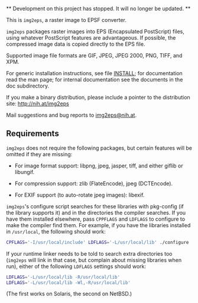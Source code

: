 ** Development on this project has stopped. It will no longer be updated. **

This is `img2eps`, a raster image to EPSF converter.

`img2eps` packages raster images into EPS (Encapsulated PostScript)
files, using whatever PostScript features are advantageous.  If
possible, the compressed image data is copied directly to the EPS
file.

Supported image file formats are GIF, JPEG, JPEG 2000, PNG, TIFF,
and XPM.

For generic installation instructions, see file [INSTALL](INSTALL); for
documentation read the man page; for internal documentation see the
documents in the doc subdirectory.

If you make a binary distribution, please include a pointer to the
distribution site:
	http://nih.at/img2eps

Mail suggestions and bug reports to <img2eps@nih.at>.


## Requirements

`img2eps` does not require the following packages, but certain
features will be omitted if they are missing:

- For image format support: libpng, jpeg, jasper, tiff, and either
giflib or libungif.

- For compression support: zlib (FlateEncode), jpeg (DCTEncode).

- For EXIF support (to auto-rotate jpeg images): libexif.

`img2eps`'s configure script searches for these libraries with
pkg-config (if the library supports it) and in the directories the
compiler searches.  If you have them installed elsewhere, pass
`CPPFLAGS` and `LDFLAGS` to configure to make the compiler find them.  For
example, if you have the libraries installed in `/usr/local`, the
following should work:
``` sh
CPFLAGS='-I/usr/local/include' LDFLAGS='-L/usr/local/lib' ./configure
```

If your runtime linker needs to be told to search extra directories
too (`img2eps` will link in that case, but complain about missing
libraries when run), either of the following `LDFLAGS` settings should
work:
``` sh
LDFLAGS='-L/usr/local/lib -R/usr/local/lib'
LDFLAGS='-L/usr/local/lib -Wl,-R/usr/local/lib'
```
(The first works on Solaris, the second on NetBSD.)
